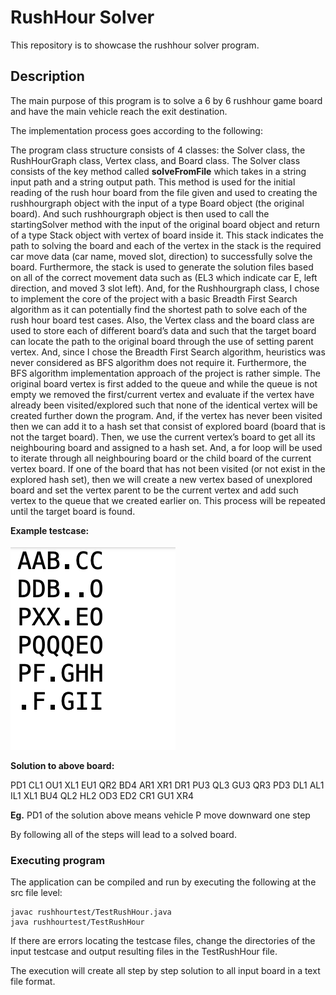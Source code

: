 
# RushHour Solver

This repository is to showcase the rushhour solver program.

## Description

The main purpose of this program is to solve a 6 by 6 rushhour game board and have the main vehicle reach the exit destination. 

The implementation process goes according to the following:

The program class structure consists of 4 classes: the Solver class, the RushHourGraph class, Vertex class, and Board class. The Solver class consists of the key method called **solveFromFile** which takes in a string input path and a string output path. This method is used for the initial reading of the rush hour board from the file given and used to creating the rushhourgraph object with the input of a type Board object (the original board). And such rushhourgraph object is then used to call the startingSolver method with the input of the original board object and return of a type Stack object with vertex of board inside it. This stack indicates the path to solving the board and each of the vertex in the stack is the required car move data (car name, moved slot, direction) to successfully solve the board. Furthermore, the stack is used to generate the solution files based on all of the correct movement data such as (EL3 which indicate car E, left direction, and moved 3 slot left). And, for the Rushhourgraph class, I chose to implement the core of the project with a basic Breadth First Search algorithm as it can potentially find the shortest path to solve each of the rush hour board test cases. Also, the Vertex class and the board class are used to store each of different board’s data and such that the target board can locate the path to the original board through the use of setting parent vertex. And, since I chose the Breadth First Search algorithm, heuristics was never considered as BFS algorithm does not require it. Furthermore, the BFS algorithm implementation approach of the project is rather simple. The original board vertex is first added to the queue and while the queue is not empty we removed the first/current vertex and evaluate if the vertex have already been visited/explored such that none of the identical vertex will be created further down the program. And, if the vertex has never been visited then we can add it to a hash set that consist of explored board (board that is not the target board). Then, we use the current vertex’s board to get all its neighbouring board and assigned to a hash set. And, a for loop will be used to iterate through all neighbouring board or the child board of the current vertex board. If one of the board that has not been visited (or not exist in the explored hash set), then we will create a new vertex based of unexplored board and set the vertex parent to be the current vertex and add such vertex to the queue that we created earlier on. This process will be repeated until the target board is found. 

**Example testcase:**

<img src="https://github.com/thomaslui003/rushHourSolver/blob/main/testcase.png" width="264" height="328">

**Solution to above board:**

PD1
CL1
OU1
XL1
EU1
QR2
BD4
AR1
XR1
DR1
PU3
QL3
GU3
QR3
PD3
DL1
AL1
IL1
XL1
BU4
QL2
HL2
OD3
ED2
CR1
GU1
XR4

**Eg.** PD1 of the solution above means vehicle P move downward one step

By following all of the steps will lead to a solved board.

### Executing program

The application can be compiled and run by executing the following at the src file level:
```
javac rushhourtest/TestRushHour.java
java rushhourtest/TestRushHour
```
If there are errors locating the testcase files, change the directories of the input testcase and output resulting files in the TestRushHour file.

The execution will create all step by step solution to all input board in a text file format.




